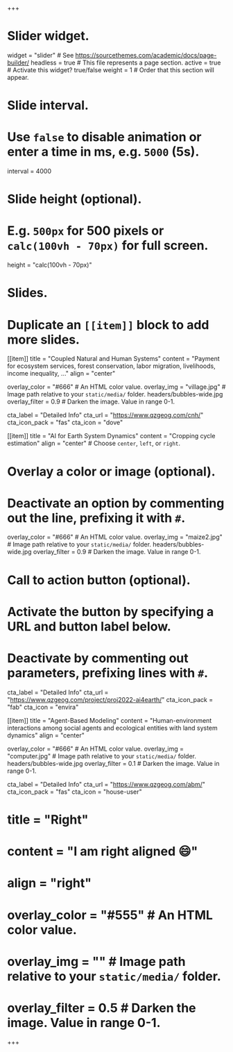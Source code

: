 +++
# Slider widget.
widget = "slider"  # See https://sourcethemes.com/academic/docs/page-builder/
headless = true  # This file represents a page section.
active = true  # Activate this widget? true/false
weight = 1  # Order that this section will appear.

# Slide interval.
# Use `false` to disable animation or enter a time in ms, e.g. `5000` (5s).
interval = 4000

# Slide height (optional).
# E.g. `500px` for 500 pixels or `calc(100vh - 70px)` for full screen.
height = "calc(100vh - 70px)"

# Slides.
# Duplicate an `[[item]]` block to add more slides.

[[item]]
  title = "Coupled Natural and Human Systems"
  content = "Payment for ecosystem services, forest conservation, labor migration, livelihoods, income inequality, ..."
  align = "center"

  overlay_color = "#666"  # An HTML color value.
  overlay_img = "village.jpg"  # Image path relative to your `static/media/` folder. headers/bubbles-wide.jpg
  overlay_filter = 0.9  # Darken the image. Value in range 0-1.

  cta_label = "Detailed Info"
  cta_url = "https://www.qzgeog.com/cnh/"
  cta_icon_pack = "fas"
  cta_icon = "dove"

[[item]]
  title = "AI for Earth System Dynamics"
  content = "Cropping cycle estimation"
  align = "center"  # Choose `center`, `left`, or `right`.

  # Overlay a color or image (optional).
  #   Deactivate an option by commenting out the line, prefixing it with `#`.
  overlay_color = "#666"  # An HTML color value.
  overlay_img = "maize2.jpg"  # Image path relative to your `static/media/` folder. headers/bubbles-wide.jpg
  overlay_filter = 0.9  # Darken the image. Value in range 0-1.

  # Call to action button (optional).
  #   Activate the button by specifying a URL and button label below.
  #   Deactivate by commenting out parameters, prefixing lines with `#`.
  cta_label = "Detailed Info"
  cta_url = "https://www.qzgeog.com/project/proj2022-ai4earth/"
  cta_icon_pack = "fab"
  cta_icon = "envira"

[[item]]
  title = "Agent-Based Modeling"
  content = "Human-environment interactions among social agents and ecological entities with land system dynamics"
  align = "center"

  overlay_color = "#666"  # An HTML color value.
  overlay_img = "computer.jpg"  # Image path relative to your `static/media/` folder. headers/bubbles-wide.jpg
  overlay_filter = 0.1  # Darken the image. Value in range 0-1.

  cta_label = "Detailed Info"
  cta_url = "https://www.qzgeog.com/abm/"
  cta_icon_pack = "fas"
  cta_icon = "house-user"
  
#  title = "Right"
#  content = "I am right aligned :smile:"
#  align = "right"
#
#  overlay_color = "#555"  # An HTML color value.
#  overlay_img = ""  # Image path relative to your `static/media/` folder.
#  overlay_filter = 0.5  # Darken the image. Value in range 0-1.
+++
